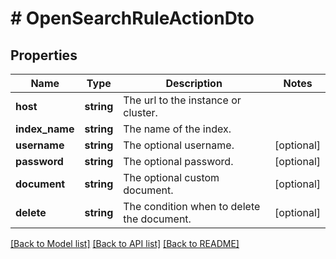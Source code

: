# # OpenSearchRuleActionDto

## Properties

Name | Type | Description | Notes
------------ | ------------- | ------------- | -------------
**host** | **string** | The url to the instance or cluster. |
**index_name** | **string** | The name of the index. |
**username** | **string** | The optional username. | [optional]
**password** | **string** | The optional password. | [optional]
**document** | **string** | The optional custom document. | [optional]
**delete** | **string** | The condition when to delete the document. | [optional]

[[Back to Model list]](../../README.md#models) [[Back to API list]](../../README.md#endpoints) [[Back to README]](../../README.md)

